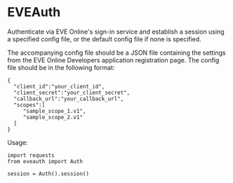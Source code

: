 # EVEAuth

Authenticate via EVE Online's sign-in service and establish a session
using a specified config file, or the default config file if none is specified.

The accompanying config file should be a JSON file containing the settings
from the EVE Online Developers application registration page.  The config
file should be in the following format:

```
{
  "client_id":"your_client_id",
  "client_secret":"your_client_secret",
  "callback_url":"your_callback_url",
  "scopes":[
	 "sample_scope_1.v1",
	 "sample_scope_2.v1"
  ]
}
```

Usage:
```
import requests
from eveauth import Auth

session = Auth().session()
```
